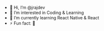 - 👋 Hi, I’m @jrajdev
- 👀 I’m interested in Coding & Learning
- 🌱 I’m currently learning React Native & React
- ⚡ Fun fact: 👀

<!---
jrajdev/jrajdev is a ✨ special ✨ repository because its `README.md` (this file) appears on your GitHub profile.
You can click the Preview link to take a look at your changes.
--->
